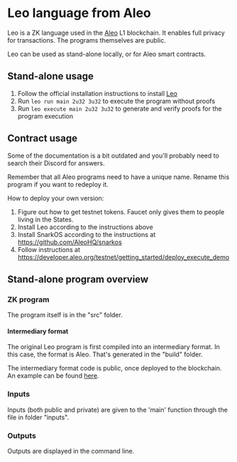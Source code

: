 # Leo language from Aleo

Leo is a ZK language used in the [Aleo](https://aleo.org/) L1 blockchain. It enables full privacy for transactions. The programs themselves are public.

Leo can be used as stand-alone locally, or for Aleo smart contracts.

## Stand-alone usage

1. Follow the official installation instructions to install [Leo](https://developer.aleo.org/guides/introduction/installation)
1. Run `leo run main 2u32 3u32` to execute the program without proofs
1. Run `leo execute main 2u32 3u32` to generate and verify proofs for the program execution

## Contract usage

Some of the documentation is a bit outdated and you'll probably need to search their Discord for answers.

Remember that all Aleo programs need to have a unique name. Rename this program if you want to redeploy it.

How to deploy your own version:

1. Figure out how to get testnet tokens. Faucet only gives them to people living in the States.
1. Install Leo according to the instructions above
1. Install SnarkOS according to the instructions at https://github.com/AleoHQ/snarkos
1. Follow instructions at https://developer.aleo.org/testnet/getting_started/deploy_execute_demo

## Stand-alone program overview

### ZK program

The program itself is in the "src" folder.

#### Intermediary format

The original Leo program is first compiled into an intermediary format. In this case, the format is Aleo. That's generated in the "build" folder.

The intermediary format code is public, once deployed to the blockchain. An example can be found [here](https://explorer.aleo.org/program/aleoswap06.aleo).

### Inputs

Inputs (both public and private) are given to the 'main' function through the file in folder "inputs".

### Outputs

Outputs are displayed in the command line.
